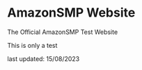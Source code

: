 # AmazonSMP Website
The Official AmazonSMP Test Website 

This is only a test

last updated: 15/08/2023
